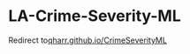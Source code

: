 # LA-Crime-Severity-ML
Redirect to[qharr.github.io/CrimeSeverityML](https://qharr.github.io/CrimeSeverityML/)
